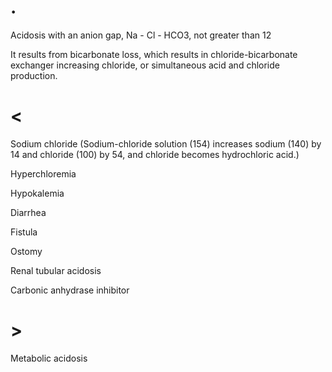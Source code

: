 # .

Acidosis with an anion gap, Na - Cl - HCO3, not greater than 12

It results from bicarbonate loss, which results in chloride-bicarbonate exchanger increasing chloride, or simultaneous acid and chloride production.

# <

Sodium chloride (Sodium-chloride solution (154) increases sodium (140) by 14 and chloride (100) by 54, and chloride becomes hydrochloric acid.)

Hyperchloremia

Hypokalemia

Diarrhea

Fistula

Ostomy

Renal tubular acidosis

Carbonic anhydrase inhibitor

# >

Metabolic acidosis
